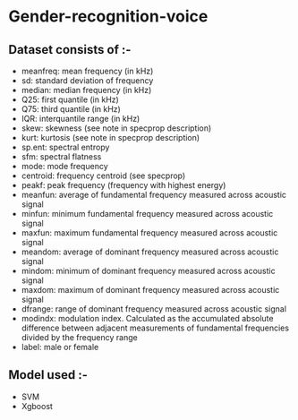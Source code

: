 # Gender-recognition-voice
## Dataset consists of :-

* meanfreq: mean frequency (in kHz)
* sd: standard deviation of frequency
* median: median frequency (in kHz)
* Q25: first quantile (in kHz)
* Q75: third quantile (in kHz)
* IQR: interquantile range (in kHz)
* skew: skewness (see note in specprop description)
* kurt: kurtosis (see note in specprop description)
* sp.ent: spectral entropy
* sfm: spectral flatness
* mode: mode frequency
* centroid: frequency centroid (see specprop)
* peakf: peak frequency (frequency with highest energy)
* meanfun: average of fundamental frequency measured across acoustic signal
* minfun: minimum fundamental frequency measured across acoustic signal
* maxfun: maximum fundamental frequency measured across acoustic signal
* meandom: average of dominant frequency measured across acoustic signal
* mindom: minimum of dominant frequency measured across acoustic signal
* maxdom: maximum of dominant frequency measured across acoustic signal
* dfrange: range of dominant frequency measured across acoustic signal
* modindx: modulation index. Calculated as the accumulated absolute difference between adjacent measurements of fundamental frequencies divided by the frequency range
* label: male or female

## Model used :- 
* SVM
* Xgboost 
